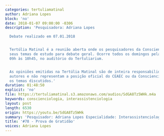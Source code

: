 ```yaml
---
categories: tertuliamatinal
author: Adriana Lopes
block: 'no'
date: 2018-01-07 09:00:00 -0306
description: 'Pesquisadora: Adriana Lopes

  Debate realizado em 07.01.2018


  Tertúlia Matinal é a reunião aberta onde os pesquisadores da Conscienciologia apresentam
  seus temas de estudo para debate geral. Ocorre todos os domingos pela manhã, das
  09h às 10h45, no auditório do Tertuliarium.


  As opiniões emitidas na Tertúlia Matinal são de inteira responsabilidade de seus
  autores e não representam a posição oficial do CEAEC ou da Conscienciologia sobre
  os temas discutidos.'
duration: 01:48:50
explicit: 'no'
file: https://tertuliamatinal.s3.amazonaws.com/audios/SdGA8Tz5WHk.m4a
keywords: conscienciologia, interassistenciologia
layout: post
length: 6530
origin: https://youtu.be/SdGA8Tz5WHk
summary: 'Pesquisador: Adriana Lopes Especialidade: Interassistenciologia'
title: '#78 - Prova de Gratidão'
voices: Adriana Lopes
---
```

